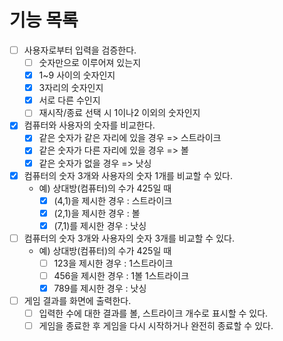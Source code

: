 # 기능 목록

-[ ] 사용자로부터 입력을 검증한다.
	-[ ] 숫자만으로 이루어져 있는지
    -[X] 1~9 사이의 숫자인지 
	-[X] 3자리의 숫자인지
	-[X] 서로 다른 수인지
	-[ ] 재시작/종료 선택 시 1이나2 이외의 숫자인지
-[X] 컴퓨터와 사용자의 숫자를 비교한다.
	-[X] 같은 숫자가 같은 자리에 있을 경우 => 스트라이크
	-[X] 같은 숫자가 다른 자리에 있을 경우 => 볼
	-[X] 같은 숫자가 없을 경우 => 낫싱
-[X] 컴퓨터의 숫자 3개와 사용자의 숫자 1개를 비교할 수 있다.
	- 예) 상대방(컴퓨터)의 수가 425일 때
		-[X] (4,1)을 제시한 경우 : 스트라이크
		-[X] (2,1)을 제시한 경우 : 볼
		-[X] (7,1)를 제시한 경우 : 낫싱
-[ ] 컴퓨터의 숫자 3개와 사용자의 숫자 3개를 비교할 수 있다.
	- 예) 상대방(컴퓨터)의 수가 425일 때
		-[ ] 123을 제시한 경우 : 1스트라이크
		-[ ] 456을 제시한 경우 : 1볼 1스트라이크
		-[X] 789를 제시한 경우 : 낫싱
-[ ] 게임 결과를 화면에 출력한다.
	-[ ] 입력한 수에 대한 결과를 볼, 스트라이크 개수로 표시할 수 있다.
	-[ ] 게임을 종료한 후 게임을 다시 시작하거나 완전히 종료할 수 있다.